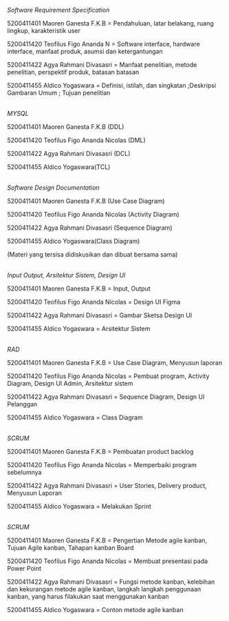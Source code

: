 <i>Software Requirement Specification</i>

5200411401 Maoren Ganesta F.K.B = Pendahuluan, latar belakang, ruang lingkup, karakteristik user

5200411420 Teofilus Figo Ananda N = Software interface, hardware interface, manfaat produk, asumsi dan ketergantungan

5200411422  Agya Rahmani Divasasri = Manfaat penelitian, metode penelitian, perspektif produk, batasan batasan

5200411455 Aldico Yogaswara = Definisi, istilah, dan singkatan ;Deskripsi Gambaran Umum ; Tujuan penelitian<br></br>

<i>MYSQL</i>

5200411401 Maoren Ganesta F.K.B (DDL)

5200411420 Teofilus Figo Ananda Nicolas (DML)

5200411422 Agya Rahmani Divasasri (DCL)

5200411455 Aldico Yogaswara(TCL)<br></br>

<i>Software Design Documentation</i>

5200411401 Maoren Ganesta F.K.B (Use Case Diagram)

5200411420 Teofilus Figo Ananda Nicolas (Activity Diagram)

5200411422 Agya Rahmani Divasasri (Sequence Diagram)

5200411455 Aldico Yogaswara(Class Diagram)

(Materi yang tersisa didiskusikan dan dibuat bersama sama)<br></br>

<i>Input Output, Arsitektur Sistem, Design UI</i>

5200411401 Maoren Ganesta F.K.B = Input, Output

5200411420 Teofilus Figo Ananda Nicolas = Design UI Figma

5200411422 Agya Rahmani Divasasri = Gambar Sketsa Design UI

5200411455 Aldico Yogaswara = Arsitektur Sistem<br></br>

<i>RAD</i>

5200411401 Maoren Ganesta F.K.B = Use Case Diagram, Menyusun laporan

5200411420 Teofilus Figo Ananda Nicolas = Pembuat program, Activity Diagram, Design UI Admin, Arsitektur sistem

5200411422 Agya Rahmani Divasasri = Sequence Diagram, Design UI Pelanggan

5200411455 Aldico Yogaswara = Class Diagram<br></br>

<i>SCRUM</i>

5200411401 Maoren Ganesta F.K.B = Pembuatan product backlog

5200411420 Teofilus Figo Ananda Nicolas = Memperbaiki program sebelumnya

5200411422 Agya Rahmani Divasasri = User Stories, Delivery product, Menyusun Laporan

5200411455 Aldico Yogaswara = Melakukan Sprint<br></br>

<i>SCRUM</i>

5200411401 Maoren Ganesta F.K.B = Pengertian Metode agile kanban, Tujuan Agile kanban, Tahapan kanban Board

5200411420 Teofilus Figo Ananda Nicolas = Membuat presentasi pada Power Point

5200411422 Agya Rahmani Divasasri = Fungsi metode kanban, kelebihan dan kekurangan metode agile kanban, langkah langkah penggunaan kanban, yang harus filakukan saat menggunakan kanban

5200411455 Aldico Yogaswara = Conton metode agile kanban
